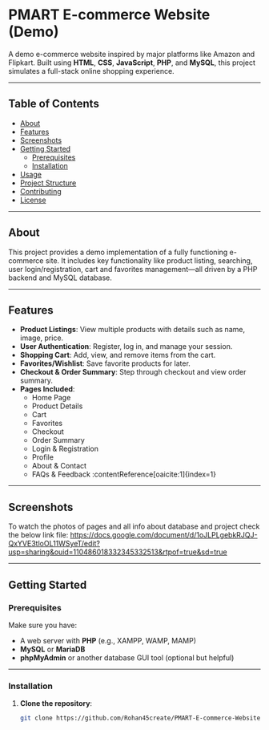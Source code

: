 # PMART E-commerce Website (Demo)

A demo e-commerce website inspired by major platforms like Amazon and Flipkart. Built using **HTML**, **CSS**, **JavaScript**, **PHP**, and **MySQL**, this project simulates a full-stack online shopping experience.

---

##  Table of Contents

- [About](#about)  
- [Features](#features)  
- [Screenshots](#screenshots)  
- [Getting Started](#getting-started)  
  - [Prerequisites](#prerequisites)  
  - [Installation](#installation)  
- [Usage](#usage)  
- [Project Structure](#project-structure)  
- [Contributing](#contributing)  
- [License](#license)

---

## About

This project provides a demo implementation of a fully functioning e-commerce site. It includes key functionality like product listing, searching, user login/registration, cart and favorites management—all driven by a PHP backend and MySQL database.

---

## Features

- **Product Listings**: View multiple products with details such as name, image, price.
- **User Authentication**: Register, log in, and manage your session.
- **Shopping Cart**: Add, view, and remove items from the cart.
- **Favorites/Wishlist**: Save favorite products for later.
- **Checkout & Order Summary**: Step through checkout and view order summary.
- **Pages Included**:
  - Home Page
  - Product Details
  - Cart
  - Favorites
  - Checkout
  - Order Summary
  - Login & Registration
  - Profile
  - About & Contact
  - FAQs & Feedback :contentReference[oaicite:1]{index=1}

---

## Screenshots

To watch the photos of pages and all info about database and project check the below link file:
https://docs.google.com/document/d/1oJLPLgebkRJQJ-QxYVE3tloOL11WSyeT/edit?usp=sharing&ouid=110486018332345332513&rtpof=true&sd=true

---

## Getting Started

### Prerequisites

Make sure you have:

- A web server with **PHP** (e.g., XAMPP, WAMP, MAMP)
- **MySQL** or **MariaDB**
- **phpMyAdmin** or another database GUI tool (optional but helpful)

---

### Installation

1. **Clone the repository**:
   ```bash
   git clone https://github.com/Rohan45create/PMART-E-commerce-Website.git
